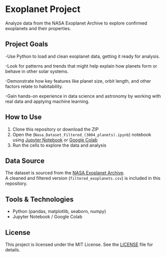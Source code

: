 # Exoplanet Project

Analyze data from the NASA Exoplanet Archive to explore confirmed exoplanets and their properties.

## Project Goals
-Use Python to load and clean exoplanet data, getting it ready for analysis.

-Look for patterns and trends that might help explain how planets form or behave in other solar systems.

-Demonstrate how key features like planet size, orbit length, and other factors relate to habitability.

-Gain hands-on experience in data science and astronomy by working with real data and applying machine learning.

## How to Use
1. Clone this repository or download the ZIP
2. Open the (`Nasa_Dataset_Filtered_(3004_planets).ipynb`) notebook using [Jupyter Notebook](https://jupyter.org/) or [Google Colab](https://colab.research.google.com/)
3. Run the cells to explore the data and analysis

## Data Source
The dataset is sourced from the [NASA Exoplanet Archive](https://exoplanetarchive.ipac.caltech.edu/).  
A cleaned and filtered version (`filtered_exoplanets.csv`) is included in this repository.

## Tools & Technologies
- Python (pandas, matplotlib, seaborn, numpy)
- Jupyter Notebook / Google Colab

## License
This project is licensed under the MIT License. See the [LICENSE](LICENSE) file for details.
